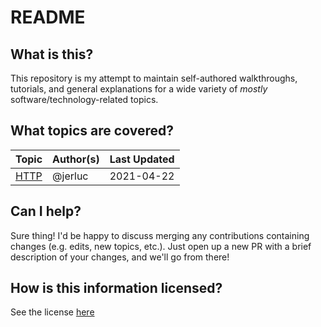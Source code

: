 # README

## What is this?

This repository is my attempt to maintain self-authored walkthroughs, tutorials, and general explanations for a wide variety of _mostly_ software/technology-related topics.

## What topics are covered?

| Topic | Author\(s\) | Last Updated |
| :--- | :--- | :--- |
| [HTTP](http/introduction-to-http.md) | @jerluc | 2021-04-22 |

## Can I help?

Sure thing! I'd be happy to discuss merging any contributions containing changes \(e.g. edits, new topics, etc.\). Just open up a new PR with a brief description of your changes, and we'll go from there!

## How is this information licensed?

See the license [here](https://github.com/jerluc/wtx/tree/102ae1683984de6b4ad6a0298c6645bbd2779e8b/LICENSE.md)

